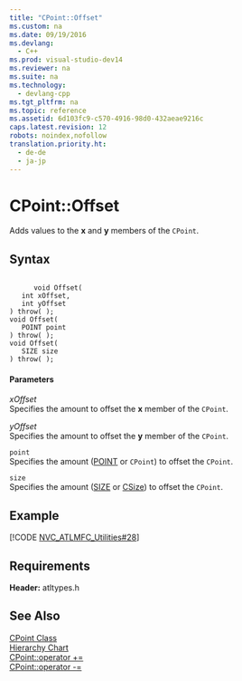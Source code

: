 ```yaml
---
title: "CPoint::Offset"
ms.custom: na
ms.date: 09/19/2016
ms.devlang: 
  - C++
ms.prod: visual-studio-dev14
ms.reviewer: na
ms.suite: na
ms.technology: 
  - devlang-cpp
ms.tgt_pltfrm: na
ms.topic: reference
ms.assetid: 6d103fc9-c570-4916-98d0-432aeae9216c
caps.latest.revision: 12
robots: noindex,nofollow
translation.priority.ht: 
  - de-de
  - ja-jp
---
```

# CPoint::Offset
Adds values to the **x** and **y** members of the `CPoint`.  
  
## Syntax  
  
```  
  
      void Offset(  
   int xOffset,  
   int yOffset   
) throw( );  
void Offset(  
   POINT point   
) throw( );  
void Offset(  
   SIZE size   
) throw( );  
```  
  
#### Parameters  
 *xOffset*  
 Specifies the amount to offset the **x** member of the `CPoint`.  
  
 *yOffset*  
 Specifies the amount to offset the **y** member of the `CPoint`.  
  
 `point`  
 Specifies the amount ([POINT](../vs140/POINT-Structure.md) or `CPoint`) to offset the `CPoint`.  
  
 `size`  
 Specifies the amount ([SIZE](http://msdn.microsoft.com/library/windows/desktop/dd145106) or [CSize](../vs140/CSize-Class.md)) to offset the `CPoint`.  
  
## Example  
 [!CODE [NVC_ATLMFC_Utilities#28](../CodeSnippet/VS_Snippets_Cpp/NVC_ATLMFC_Utilities#28)]  
  
## Requirements  
 **Header:** atltypes.h  
  
## See Also  
 [CPoint Class](../vs140/CPoint-Class.md)   
 [Hierarchy Chart](../vs140/Hierarchy-Chart.md)   
 [CPoint::operator +=](../vs140/CPoint--operator--=.md)   
 [CPoint::operator -=](../vs140/CPoint--operator--=.md)